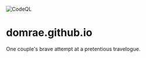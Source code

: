 ![CodeQL](https://github.com/domrae/domrae.github.io/actions/workflows/codeql-analysis.yml/badge.svg)

# domrae.github.io
One couple's brave attempt at a pretentious travelogue.
